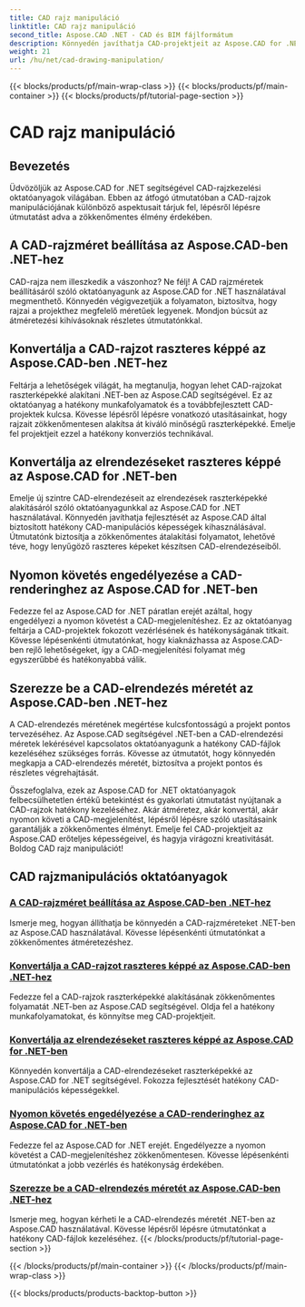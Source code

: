 ```yaml
---
title: CAD rajz manipuláció
linktitle: CAD rajz manipuláció
second_title: Aspose.CAD .NET - CAD és BIM fájlformátum
description: Könnyedén javíthatja CAD-projektjeit az Aspose.CAD for .NET oktatóanyagaival. CAD-rajzok zökkenőmentes átméretezése, konvertálása és optimalizálása lépésenkénti útmutatóink segítségével.
weight: 21
url: /hu/net/cad-drawing-manipulation/
---
```


{{< blocks/products/pf/main-wrap-class >}}
{{< blocks/products/pf/main-container >}}
{{< blocks/products/pf/tutorial-page-section >}}

# CAD rajz manipuláció


## Bevezetés

Üdvözöljük az Aspose.CAD for .NET segítségével CAD-rajzkezelési oktatóanyagok világában. Ebben az átfogó útmutatóban a CAD-rajzok manipulációjának különböző aspektusait tárjuk fel, lépésről lépésre útmutatást adva a zökkenőmentes élmény érdekében.

## A CAD-rajzméret beállítása az Aspose.CAD-ben .NET-hez

CAD-rajza nem illeszkedik a vászonhoz? Ne félj! A CAD rajzméretek beállításáról szóló oktatóanyagunk az Aspose.CAD for .NET használatával megmenthető. Könnyedén végigvezetjük a folyamaton, biztosítva, hogy rajzai a projekthez megfelelő méretűek legyenek. Mondjon búcsút az átméretezési kihívásoknak részletes útmutatónkkal.

## Konvertálja a CAD-rajzot raszteres képpé az Aspose.CAD-ben .NET-hez

Feltárja a lehetőségek világát, ha megtanulja, hogyan lehet CAD-rajzokat raszterképekké alakítani .NET-ben az Aspose.CAD segítségével. Ez az oktatóanyag a hatékony munkafolyamatok és a továbbfejlesztett CAD-projektek kulcsa. Kövesse lépésről lépésre vonatkozó utasításainkat, hogy rajzait zökkenőmentesen alakítsa át kiváló minőségű raszterképekké. Emelje fel projektjeit ezzel a hatékony konverziós technikával.

## Konvertálja az elrendezéseket raszteres képpé az Aspose.CAD for .NET-ben

Emelje új szintre CAD-elrendezéseit az elrendezések raszterképekké alakításáról szóló oktatóanyagunkkal az Aspose.CAD for .NET használatával. Könnyedén javíthatja fejlesztését az Aspose.CAD által biztosított hatékony CAD-manipulációs képességek kihasználásával. Útmutatónk biztosítja a zökkenőmentes átalakítási folyamatot, lehetővé téve, hogy lenyűgöző raszteres képeket készítsen CAD-elrendezéseiből.

## Nyomon követés engedélyezése a CAD-renderinghez az Aspose.CAD for .NET-ben

Fedezze fel az Aspose.CAD for .NET páratlan erejét azáltal, hogy engedélyezi a nyomon követést a CAD-megjelenítéshez. Ez az oktatóanyag feltárja a CAD-projektek fokozott vezérlésének és hatékonyságának titkait. Kövesse lépésenkénti útmutatónkat, hogy kiaknázhassa az Aspose.CAD-ben rejlő lehetőségeket, így a CAD-megjelenítési folyamat még egyszerűbbé és hatékonyabbá válik.

## Szerezze be a CAD-elrendezés méretét az Aspose.CAD-ben .NET-hez

A CAD-elrendezés méretének megértése kulcsfontosságú a projekt pontos tervezéséhez. Az Aspose.CAD segítségével .NET-ben a CAD-elrendezési méretek lekérésével kapcsolatos oktatóanyagunk a hatékony CAD-fájlok kezeléséhez szükséges forrás. Kövesse az útmutatót, hogy könnyedén megkapja a CAD-elrendezés méretét, biztosítva a projekt pontos és részletes végrehajtását.

Összefoglalva, ezek az Aspose.CAD for .NET oktatóanyagok felbecsülhetetlen értékű betekintést és gyakorlati útmutatást nyújtanak a CAD-rajzok hatékony kezeléséhez. Akár átméretez, akár konvertál, akár nyomon követi a CAD-megjelenítést, lépésről lépésre szóló utasításaink garantálják a zökkenőmentes élményt. Emelje fel CAD-projektjeit az Aspose.CAD erőteljes képességeivel, és hagyja virágozni kreativitását. Boldog CAD rajz manipulációt!
## CAD rajzmanipulációs oktatóanyagok
### [A CAD-rajzméret beállítása az Aspose.CAD-ben .NET-hez](./adjust-cad-drawing-size/)
Ismerje meg, hogyan állíthatja be könnyedén a CAD-rajzméreteket .NET-ben az Aspose.CAD használatával. Kövesse lépésenkénti útmutatónkat a zökkenőmentes átméretezéshez.
### [Konvertálja a CAD-rajzot raszteres képpé az Aspose.CAD-ben .NET-hez](./convert-cad-drawing-to-raster-image/)
Fedezze fel a CAD-rajzok raszterképekké alakításának zökkenőmentes folyamatát .NET-ben az Aspose.CAD segítségével. Oldja fel a hatékony munkafolyamatokat, és könnyítse meg CAD-projektjeit.
### [Konvertálja az elrendezéseket raszteres képpé az Aspose.CAD for .NET-ben](./convert-layouts-to-raster-image/)
Könnyedén konvertálja a CAD-elrendezéseket raszterképekké az Aspose.CAD for .NET segítségével. Fokozza fejlesztését hatékony CAD-manipulációs képességekkel.
### [Nyomon követés engedélyezése a CAD-renderinghez az Aspose.CAD for .NET-ben](./enable-tracking-for-cad-rendering/)
Fedezze fel az Aspose.CAD for .NET erejét. Engedélyezze a nyomon követést a CAD-megjelenítéshez zökkenőmentesen. Kövesse lépésenkénti útmutatónkat a jobb vezérlés és hatékonyság érdekében.
### [Szerezze be a CAD-elrendezés méretét az Aspose.CAD-ben .NET-hez](./get-size-of-cad-layout/)
Ismerje meg, hogyan kérheti le a CAD-elrendezés méretét .NET-ben az Aspose.CAD használatával. Kövesse lépésről lépésre útmutatónkat a hatékony CAD-fájlok kezeléséhez.
{{< /blocks/products/pf/tutorial-page-section >}}

{{< /blocks/products/pf/main-container >}}
{{< /blocks/products/pf/main-wrap-class >}}

{{< blocks/products/products-backtop-button >}}
